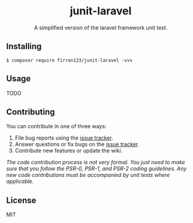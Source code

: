 <h1 align="center"> junit-laravel </h1>

<p align="center"> A simplified version of the laravel framework unit test.</p>


## Installing

```shell
$ composer require firren123/junit-laravel -vvv
```

## Usage

TODO

## Contributing

You can contribute in one of three ways:

1. File bug reports using the [issue tracker](https://github.com/firren123/junit-laravel/issues).
2. Answer questions or fix bugs on the [issue tracker](https://github.com/firren123/junit-laravel/issues).
3. Contribute new features or update the wiki.

_The code contribution process is not very formal. You just need to make sure that you follow the PSR-0, PSR-1, and PSR-2 coding guidelines. Any new code contributions must be accompanied by unit tests where applicable._

## License

MIT
